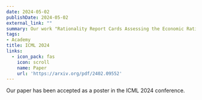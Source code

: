 ```yaml
---
date: 2024-05-02
publishDate: 2024-05-02
external_link: ""
summary: Our work "Rationality Report Cards Assessing the Economic Rationality of Large Language Models" got accepted as a poster at ICML 2024.
tags:
- Academy
title: ICML 2024
links:
  - icon_pack: fas
    icon: scroll
    name: Paper
    url: 'https://arxiv.org/pdf/2402.09552'
---
```

Our paper has been accepted as a poster in the ICML 2024 conference.
